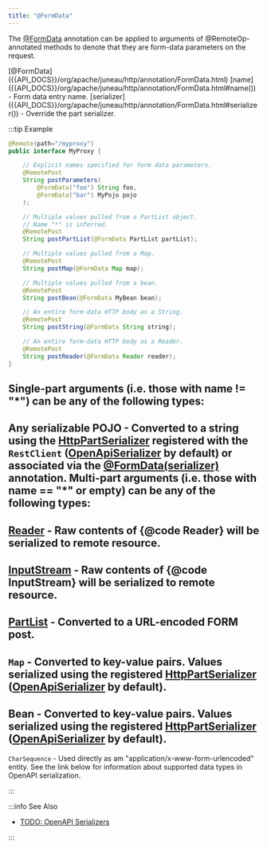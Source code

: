```yaml
---
title: "@FormData"
---
```


The [@FormData]({{API_DOCS}}/org/apache/juneau/http/annotation/FormData.html) annotation can be applied to arguments of @RemoteOp-annotated methods to denote that they are form-data parameters on the request.

<tree>
<java-annotation>[@FormData]({{API_DOCS}}/org/apache/juneau/http/annotation/FormData.html)</java-annotation>
<node-1><java-field>[name]({{API_DOCS}}/org/apache/juneau/http/annotation/FormData.html#name()) - Form data entry name.</java-field></node-1>
<node-1><java-field>[serializer]({{API_DOCS}}/org/apache/juneau/http/annotation/FormData.html#serializer()) - Override the part serializer.</java-field></node-1>
</tree>

:::tip Example


```java
@Remote(path="/myproxy")
public interface MyProxy {

    // Explicit names specified for form data parameters.
    @RemotePost
    String postParameters(
        @FormData("foo") String foo,
        @FormData("bar") MyPojo pojo
    );

    // Multiple values pulled from a PartList object.
    // Name "*" is inferred.
    @RemotePost
    String postPartList(@FormData PartList partList);

    // Multiple values pulled from a Map.
    @RemotePost
    String postMap(@FormData Map map);

    // Multiple values pulled from a bean.
    @RemotePost
    String postBean(@FormData MyBean bean);

    // An entire form-data HTTP body as a String.
    @RemotePost
    String postString(@FormData String string);

    // An entire form-data HTTP body as a Reader.
    @RemotePost
    String postReader(@FormData Reader reader);
}
```


Single-part arguments (i.e. those with name != "*") can be any of the following types:
-
Any serializable POJO - Converted to a string using the [HttpPartSerializer]({{API_DOCS}}/org/apache/juneau/httppart/HttpPartSerializer.html) registered with the
`RestClient` ([OpenApiSerializer]({{API_DOCS}}/org/apache/juneau/oapi/OpenApiSerializer.html) by default) or associated via the [@FormData(serializer)]({{API_DOCS}}/org/apache/juneau/http/annotation/FormData.html#serializer()) annotation.
Multi-part arguments (i.e. those with name == "*" or empty) can be any of the following types:
-
[Reader]({{API_DOCS}}/java/io/Reader.html) - Raw contents of \{@code Reader\} will be serialized to remote resource.
-
[InputStream]({{API_DOCS}}/java/io/InputStream.html) - Raw contents of \{@code InputStream\} will be serialized to remote resource.
-
[PartList]({{API_DOCS}}/org/apache/juneau/http/part/PartList.html) - Converted to a URL-encoded FORM post.
-
`Map` - Converted to key-value pairs.
Values serialized using the registered [HttpPartSerializer]({{API_DOCS}}/org/apache/juneau/httppart/HttpPartSerializer.html) ([OpenApiSerializer]({{API_DOCS}}/org/apache/juneau/oapi/OpenApiSerializer.html) by default).
-
Bean - Converted to key-value pairs.
Values serialized using the registered [HttpPartSerializer]({{API_DOCS}}/org/apache/juneau/httppart/HttpPartSerializer.html) ([OpenApiSerializer]({{API_DOCS}}/org/apache/juneau/oapi/OpenApiSerializer.html) by default).
-
`CharSequence` - Used directly as am "application/x-www-form-urlencoded" entity.
See the link below for information about supported data types in OpenAPI serialization.

:::

:::info See Also
- [TODO: OpenAPI Serializers](TODO.md)

:::
